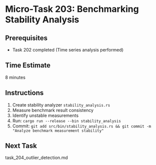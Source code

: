 # Micro-Task 203: Benchmarking Stability Analysis

## Prerequisites
- Task 202 completed (Time series analysis performed)

## Time Estimate
8 minutes

## Instructions
1. Create stability analyzer `stability_analysis.rs`
2. Measure benchmark result consistency
3. Identify unstable measurements
4. Run: `cargo run --release --bin stability_analysis`
5. Commit: `git add src/bin/stability_analysis.rs && git commit -m "Analyze benchmark measurement stability"`

## Next Task
task_204_outlier_detection.md